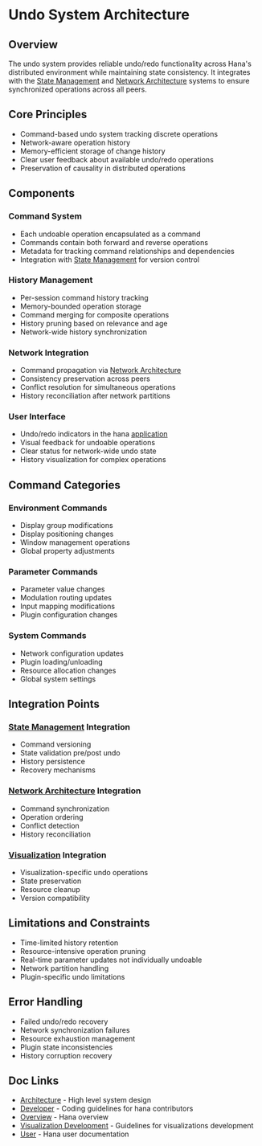 # Undo System Architecture

## Overview
The undo system provides reliable undo/redo functionality across Hana's distributed
environment while maintaining state consistency. It integrates with the [State Management](./state.md)
and [Network Architecture](./network.md) systems to ensure synchronized operations across all peers.
## Core Principles
- Command-based undo system tracking discrete operations
- Network-aware operation history
- Memory-efficient storage of change history
- Clear user feedback about available undo/redo operations
- Preservation of causality in distributed operations
## Components
### Command System
- Each undoable operation encapsulated as a command
- Commands contain both forward and reverse operations
- Metadata for tracking command relationships and dependencies
- Integration with [State Management](./state.md) for version control
### History Management
- Per-session command history tracking
- Memory-bounded operation storage
- Command merging for composite operations
- History pruning based on relevance and age
- Network-wide history synchronization
### Network Integration
- Command propagation via [Network Architecture](./network.md)
- Consistency preservation across peers
- Conflict resolution for simultaneous operations
- History reconciliation after network partitions

### User Interface
- Undo/redo indicators in the hana [application](./application.md)
- Visual feedback for undoable operations
- Clear status for network-wide undo state
- History visualization for complex operations

## Command Categories

### Environment Commands
- Display group modifications
- Display positioning changes
- Window management operations
- Global property adjustments

### Parameter Commands
- Parameter value changes
- Modulation routing updates
- Input mapping modifications
- Plugin configuration changes

### System Commands
- Network configuration updates
- Plugin loading/unloading
- Resource allocation changes
- Global system settings

## Integration Points

### [State Management](./state.md) Integration
- Command versioning
- State validation pre/post undo
- History persistence
- Recovery mechanisms

### [Network Architecture](./network.md) Integration
- Command synchronization
- Operation ordering
- Conflict detection
- History reconciliation

### [Visualization](./visualization.md) Integration
- Visualization-specific undo operations
- State preservation
- Resource cleanup
- Version compatibility

## Limitations and Constraints
- Time-limited history retention
- Resource-intensive operation pruning
- Real-time parameter updates not individually undoable
- Network partition handling
- Plugin-specific undo limitations

## Error Handling
- Failed undo/redo recovery
- Network synchronization failures
- Resource exhaustion management
- Plugin state inconsistencies
- History corruption recovery

## Doc Links
- [Architecture](../architecture/README.md) - High level system design
- [Developer](../developer/README.md) - Coding guidelines for hana contributors
- [Overview](../../README.md) - Hana overview
- [Visualization Development](../visualization/README.md) - Guidelines for visualizations development
- [User](../user/README.md) - Hana user documentation
